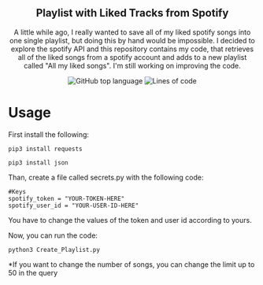 # 
<h2 align="center">Playlist with Liked Tracks from Spotify</h2>

<p align="center">
  A little while ago, I really wanted to save all of my liked spotify songs into one single playlist, but doing this by hand would be impossible. I decided to explore the spotify API and this repository contains my code, that retrieves all of the liked songs from a spotify account and adds to a new playlist called "All my liked songs". I'm still working on improving the code.
</p>

<p align="center">
   <img alt="GitHub top language" src="https://img.shields.io/github/languages/top/thainapires/last10-SavedTracks-Spotify">
   <img alt="Lines of code" src="https://img.shields.io/tokei/lines/github/thainapires/last10-SavedTracks-Spotify">
</p>

# Usage

First install the following:

```
pip3 install requests
```

```
pip3 install json
```

Than, create a file called secrets.py with the following code:

```
#Keys
spotify_token = "YOUR-TOKEN-HERE"
spotify_user_id = "YOUR-USER-ID-HERE"
```

You have to change the values of the token and user id according to yours.

Now, you can run the code:

```
python3 Create_Playlist.py
```

*If you want to change the number of songs, you can change the limit up to 50 in the query
